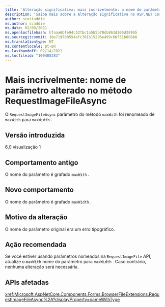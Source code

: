 ```yaml
---
title: 'Alteração significativa: mais incrivelmente: o nome do parâmetro foi alterado no método RequestImageFileAsync'
description: 'Saiba mais sobre a alteração significativa no ASP.NET Core 6,0 intitulado mais recente: nome do parâmetro alterado no método RequestImageFileAsync'
author: scottaddie
ms.author: scaddie
ms.date: 02/09/2021
ms.openlocfilehash: bfaaa6bfe94c32fbc1a5b5b70db863d105d389b5
ms.sourcegitcommit: 10e719780594efc781b15295e499c66f316068b8
ms.translationtype: MT
ms.contentlocale: pt-BR
ms.lasthandoff: 02/14/2021
ms.locfileid: "100488283"
---
```

# <a name="blazor-parameter-name-changed-in-requestimagefileasync-method"></a>Mais incrivelmente: nome de parâmetro alterado no método RequestImageFileAsync

O `RequestImageFileAsync` parâmetro do método `maxWith` foi renomeado de `maxWith` para `maxWidth` .

## <a name="version-introduced"></a>Versão introduzida

6,0 visualização 1

## <a name="old-behavior"></a>Comportamento antigo

O nome do parâmetro é grafado `maxWith` .

## <a name="new-behavior"></a>Novo comportamento

O nome do parâmetro é grafado `maxWidth` .

## <a name="reason-for-change"></a>Motivo da alteração

O nome do parâmetro original era um erro tipográfico.

## <a name="recommended-action"></a>Ação recomendada

Se você estiver usando parâmetros nomeados na `RequestImageFile` API, atualize o `maxWith` nome do parâmetro para `maxWidth` . Caso contrário, nenhuma alteração será necessária.

## <a name="affected-apis"></a>APIs afetadas

<xref:Microsoft.AspNetCore.Components.Forms.BrowserFileExtensions.RequestImageFileAsync%2A?displayProperty=nameWithType>

<!--

## Category

ASP.NET Core

## Affected APIs

`Overload:Microsoft.AspNetCore.Components.Forms.BrowserFileExtensions.RequestImageFileAsync`

-->
